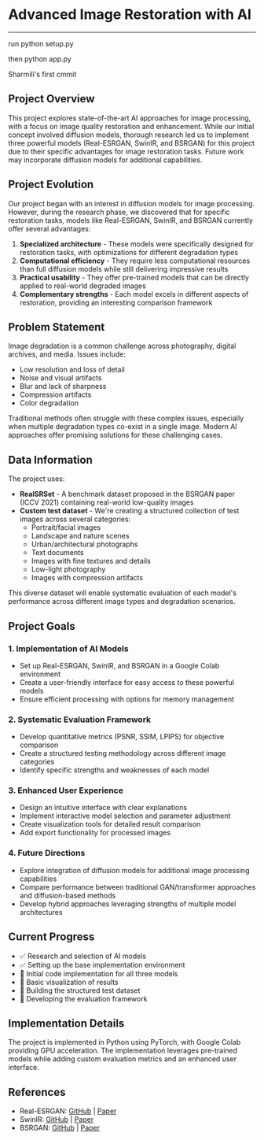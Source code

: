 # Advanced Image Restoration with AI

____

run python setup.py

then python app.py

Sharmili's first cmmit 

## Project Overview
This project explores state-of-the-art AI approaches for image processing, with a focus on image quality restoration and enhancement. While our initial concept involved diffusion models, thorough research led us to implement three powerful models (Real-ESRGAN, SwinIR, and BSRGAN) for this project due to their specific advantages for image restoration tasks. Future work may incorporate diffusion models for additional capabilities.

## Project Evolution
Our project began with an interest in diffusion models for image processing. However, during the research phase, we discovered that for specific restoration tasks, models like Real-ESRGAN, SwinIR, and BSRGAN currently offer several advantages:

1. **Specialized architecture** - These models were specifically designed for restoration tasks, with optimizations for different degradation types
2. **Computational efficiency** - They require less computational resources than full diffusion models while still delivering impressive results
3. **Practical usability** - They offer pre-trained models that can be directly applied to real-world degraded images
4. **Complementary strengths** - Each model excels in different aspects of restoration, providing an interesting comparison framework

## Problem Statement
Image degradation is a common challenge across photography, digital archives, and media. Issues include:
- Low resolution and loss of detail
- Noise and visual artifacts
- Blur and lack of sharpness
- Compression artifacts
- Color degradation

Traditional methods often struggle with these complex issues, especially when multiple degradation types co-exist in a single image. Modern AI approaches offer promising solutions for these challenging cases.

## Data Information
The project uses:
- **RealSRSet** - A benchmark dataset proposed in the BSRGAN paper (ICCV 2021) containing real-world low-quality images
- **Custom test dataset** - We're creating a structured collection of test images across several categories:
  - Portrait/facial images
  - Landscape and nature scenes
  - Urban/architectural photographs
  - Text documents
  - Images with fine textures and details
  - Low-light photography
  - Images with compression artifacts

This diverse dataset will enable systematic evaluation of each model's performance across different image types and degradation scenarios.

## Project Goals

### 1. Implementation of AI Models
- Set up Real-ESRGAN, SwinIR, and BSRGAN in a Google Colab environment
- Create a user-friendly interface for easy access to these powerful models
- Ensure efficient processing with options for memory management

### 2. Systematic Evaluation Framework
- Develop quantitative metrics (PSNR, SSIM, LPIPS) for objective comparison
- Create a structured testing methodology across different image categories
- Identify specific strengths and weaknesses of each model

### 3. Enhanced User Experience
- Design an intuitive interface with clear explanations
- Implement interactive model selection and parameter adjustment
- Create visualization tools for detailed result comparison
- Add export functionality for processed images

### 4. Future Directions
- Explore integration of diffusion models for additional image processing capabilities
- Compare performance between traditional GAN/transformer approaches and diffusion-based methods
- Develop hybrid approaches leveraging strengths of multiple model architectures

## Current Progress
- ✅ Research and selection of AI models
- ✅ Setting up the base implementation environment
- 🔄 Initial code implementation for all three models
- 🔄 Basic visualization of results
- 🔄 Building the structured test dataset
- 🔄 Developing the evaluation framework

## Implementation Details
The project is implemented in Python using PyTorch, with Google Colab providing GPU acceleration. The implementation leverages pre-trained models while adding custom evaluation metrics and an enhanced user interface.

## References
- Real-ESRGAN: [GitHub](https://github.com/xinntao/Real-ESRGAN) | [Paper](https://doi.org/10.48550/arXiv.2107.10833)
- SwinIR: [GitHub](https://github.com/JingyunLiang/SwinIR) | [Paper](https://doi.org/10.48550/arXiv.2108.10257)
- BSRGAN: [GitHub](https://github.com/cszn/BSRGAN) | [Paper](https://doi.org/10.48550/arXiv.2103.14006)
